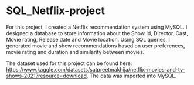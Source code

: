 # SQL_Netflix-project
For this project, I created a Netflix recommendation system using MySQL. I designed a database to store information about the Show Id, Director, Cast, Movie rating, Release date and Movie location. Using SQL queries, I generated movie and show recommendations based on user preferences, movie rating and duration and similarity between movies.  

The dataset used for this project can be found here:[ ](https://www.kaggle.com/datasets/satpreetmakhija/netflix-movies-and-tv-shows-2021?resource=download)https://www.kaggle.com/datasets/satpreetmakhija/netflix-movies-and-tv-shows-2021?resource=download. The data was imported into MySQL. 
